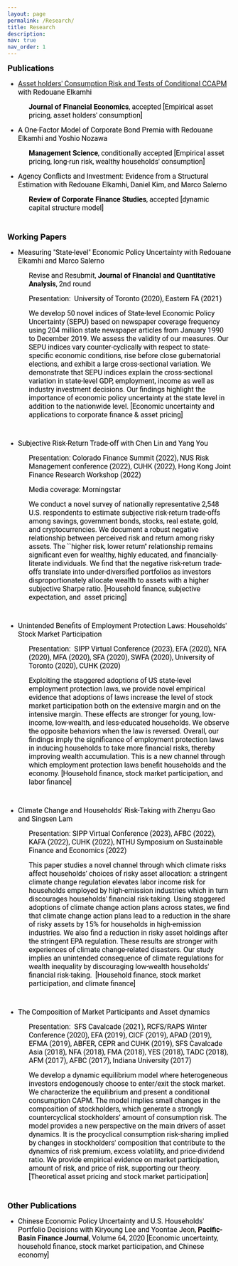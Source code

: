 ```yaml
---
layout: page
permalink: /Research/
title: Research
description: 
nav: true
nav_order: 1
---
```


<p><span style="font-size:11pt"><span style="font-family:Calibri,sans-serif"><strong><span style="font-size:14.0pt"><span style="font-family:Roboto"><span style="color:black">Publications</span></span></span></strong></span></span></p>

<ul>
	<li><span style="font-size:11pt"><span style="color:black"><span style="font-family:Calibri,sans-serif"><span style="font-size:12.0pt"><span style="font-family:Roboto"><a href = "https://papers.ssrn.com/sol3/papers.cfm?abstract_id=3349844">Asset holders' Consumption Risk and Tests of Conditional CCAPM</a> with&nbsp;Redouane Elkamhi</span></span></span></span></span></li>
</ul>

<p style="margin-left:48px"><span style="font-size:11pt"><span style="font-family:Calibri,sans-serif"><strong><span style="font-size:12.0pt"><span style="font-family:Roboto"><span style="color:black">Journal of Financial Economics</span></span></span></strong><span style="font-size:12.0pt"><span style="font-family:Roboto"><span style="color:black">, accepted&nbsp;[Empirical asset pricing,&nbsp;asset holders&#39;&nbsp;consumption]</span></span></span></span></span></p>

<ul>
	<li><span style="font-size:11pt"><span style="color:black"><span style="font-family:Calibri,sans-serif"><span style="font-size:12.0pt"><span style="font-family:Roboto">A One-Factor Model of Corporate Bond Premia with&nbsp;Redouane Elkamhi and&nbsp;Yoshio Nozawa</span></span></span></span></span></li>
</ul>

<p style="margin-left:48px"><span style="font-size:11pt"><span style="font-family:Calibri,sans-serif"><strong><span style="font-size:12.0pt"><span style="font-family:Roboto"><span style="color:black">Management Science</span></span></span></strong><span style="font-size:12.0pt"><span style="font-family:Roboto"><span style="color:black">, conditionally accepted&nbsp;[Empirical asset pricing, long-run risk, wealthy households&#39; consumption]</span></span></span></span></span></p>

<ul>
	<li><span style="font-size:11pt"><span style="color:black"><span style="font-family:Calibri,sans-serif"><span style="font-size:12.0pt"><span style="font-family:Roboto">Agency Conflicts and Investment: Evidence from a Structural Estimation with&nbsp;Redouane Elkamhi,&nbsp;Daniel Kim, and&nbsp;Marco Salerno</span></span></span></span></span></li>
</ul>

<p style="margin-left:48px"><span style="font-size:11pt"><span style="font-family:Calibri,sans-serif"><strong><span style="font-size:12.0pt"><span style="font-family:Roboto"><span style="color:black">Review of Corporate Finance Studies</span></span></span></strong><span style="font-size:12.0pt"><span style="font-family:Roboto"><span style="color:black">,&nbsp;accepted&nbsp;[dynamic capital structure model]</span></span></span></span></span></p>

<p>&nbsp;</p>

<p><span style="font-size:11pt"><span style="font-family:Calibri,sans-serif"><strong><span style="font-size:14.0pt"><span style="font-family:Roboto"><span style="color:black">Working Papers</span></span></span></strong></span></span></p>

<ul>
	<li><span style="font-size:11pt"><span style="font-family:Calibri,sans-serif"><span style="font-size:12.0pt"><span style="font-family:Roboto"><span style="color:black">Measuring &quot;State-level&quot; Economic Policy Uncertainty with&nbsp;Redouane Elkamhi and&nbsp;Marco Salerno</span></span></span></span></span></li>
</ul>

<p style="margin-left:48px"><span style="font-size:11pt"><span style="font-family:Calibri,sans-serif"><span style="font-size:12.0pt"><span style="font-family:Roboto"><span style="color:black">Revise and Resubmit,&nbsp;<strong>Journal of Financial and Quantitative Analysis</strong>, 2nd round</span></span></span></span></span></p>

<p style="margin-left:48px"><span style="font-size:11pt"><span style="font-family:Calibri,sans-serif"><span style="font-size:12.0pt"><span style="font-family:Roboto"><span style="color:black">Presentation: &nbsp;University of Toronto (2020), Eastern FA (2021)</span></span></span></span></span></p>

<p style="margin-left:48px"><span style="font-size:11pt"><span style="font-family:Calibri,sans-serif"><span style="font-size:12.0pt"><span style="font-family:Roboto"><span style="color:black">We develop 50 novel indices of State-level Economic Policy Uncertainty (SEPU) based on newspaper coverage frequency using 204 million state newspaper articles from January 1990 to December 2019. We assess the validity of our measures. Our SEPU indices vary counter-cyclically with respect to state-specific economic conditions, rise before close gubernatorial elections, and exhibit a large cross-sectional variation. We demonstrate that SEPU indices explain the cross-sectional variation in state-level GDP, employment, income as well as industry investment decisions. Our findings highlight the importance of economic policy uncertainty at the state level in addition to the nationwide level. [Economic uncertainty and applications to corporate finance&nbsp;&amp;&nbsp;asset pricing]</span></span></span></span></span></p>

<p style="margin-left:48px">&nbsp;</p>

<ul>
	<li><span style="font-size:11pt"><span style="color:black"><span style="font-family:Calibri,sans-serif"><span style="font-size:12.0pt"><span style="font-family:Roboto">Subjective Risk-Return Trade-off with&nbsp;Chen Lin and&nbsp;Yang You</span></span></span></span></span></li>
</ul>

<p style="margin-left:48px"><span style="font-size:11pt"><span style="font-family:Calibri,sans-serif"><span style="font-size:12.0pt"><span style="font-family:Roboto"><span style="color:black">Presentation:&nbsp;Colorado Finance Summit&nbsp;(2022),&nbsp;NUS Risk Management conference (2022), CUHK (2022), Hong Kong Joint Finance Research Workshop (2022)</span></span></span></span></span></p>

<p style="margin-left:48px"><span style="font-size:11pt"><span style="font-family:Calibri,sans-serif"><span style="font-size:12.0pt"><span style="font-family:Roboto"><span style="color:black">Media coverage:&nbsp;Morningstar</span></span></span></span></span></p>

<p style="margin-left:48px"><span style="font-size:11pt"><span style="font-family:Calibri,sans-serif"><span style="font-size:12.0pt"><span style="font-family:Roboto"><span style="color:black">We conduct a novel survey of nationally representative 2,548 U.S. respondents to estimate subjective risk-return trade-offs among savings, government bonds, stocks, real estate, gold, and cryptocurrencies. We document a robust negative relationship between perceived risk and return among risky assets. The ``higher risk, lower return&#39;&#39; relationship remains significant even for wealthy, highly educated, and financially-literate individuals. We find that the negative risk-return trade-offs translate into under-diversified portfolios as investors disproportionately allocate wealth to assets with a higher subjective Sharpe ratio.&nbsp;[Household finance, subjective expectation, and &nbsp;asset pricing]</span></span></span></span></span></p>

<p style="margin-left:48px">&nbsp;</p>

<ul>
	<li><span style="font-size:11pt"><span style="color:black"><span style="font-family:Calibri,sans-serif"><span style="font-size:12.0pt"><span style="font-family:Roboto">Unintended Benefits of Employment Protection Laws: Households&#39; Stock Market Participation</span></span></span></span></span></li>
</ul>

<p style="margin-left:48px"><span style="font-size:11pt"><span style="font-family:Calibri,sans-serif"><span style="font-size:12.0pt"><span style="font-family:Roboto"><span style="color:black">Presentation: &nbsp;SIPP Virtual Conference (2023),&nbsp;EFA (2020), NFA (2020), MFA (2020), SFA (2020), SWFA (2020), University of Toronto (2020), CUHK (2020)</span></span></span></span></span></p>

<p style="margin-left:48px"><span style="font-size:11pt"><span style="font-family:Calibri,sans-serif"><span style="font-size:12.0pt"><span style="font-family:Roboto"><span style="color:black">Exploiting the staggered adoptions of US state-level employment protection laws, we provide novel empirical evidence that adoptions of laws increase the level of stock market participation both on the extensive margin and on the intensive margin. These effects are stronger for young, low-income, low-wealth, and less-educated households. We observe the opposite behaviors when the law is reversed. Overall, our findings imply the significance of employment protection laws in inducing households to take more financial risks, thereby improving wealth accumulation. This is a new channel through which employment protection laws benefit households and the economy.&nbsp;[Household finance, stock market participation, and labor finance]</span></span></span></span></span></p>

<p style="margin-left:48px">&nbsp;</p>

<ul>
	<li><span style="font-size:11pt"><span style="color:black"><span style="font-family:Calibri,sans-serif"><span style="font-size:12.0pt"><span style="font-family:Roboto">Climate Change and Households&#39; Risk-Taking&nbsp;with&nbsp;Zhenyu Gao and&nbsp;Singsen Lam</span></span></span></span></span></li>
</ul>

<p style="margin-left:48px"><span style="font-size:11pt"><span style="font-family:Calibri,sans-serif"><span style="font-size:12.0pt"><span style="font-family:Roboto"><span style="color:black">Presentation: SIPP Virtual Conference (2023), AFBC (2022), KAFA (2022),&nbsp;CUHK (2022), NTHU Symposium on Sustainable Finance and Economics (2022)</span></span></span></span></span></p>

<p style="margin-left:48px"><span style="font-size:11pt"><span style="font-family:Calibri,sans-serif"><span style="font-size:12.0pt"><span style="font-family:Roboto"><span style="color:black">This paper studies a novel channel through which climate risks affect households&rsquo; choices of risky asset allocation: a stringent climate change regulation elevates labor income risk for households employed by high-emission industries which in turn discourages households&#39; financial risk-taking. Using staggered adoptions of climate change action plans across states, we find that climate change action plans lead to a reduction in the share of risky assets by 15% for households in high-emission industries. We also find a reduction in risky asset holdings after the stringent EPA regulation. These results are stronger with experiences of climate change-related disasters. Our study implies an unintended consequence of climate regulations for wealth inequality by discouraging low-wealth households&#39; financial risk-taking.&nbsp; [Household finance, stock market participation, and&nbsp;climate finance]</span></span></span></span></span></p>

<p style="margin-left:48px">&nbsp;</p>

<ul>
	<li><span style="font-size:11pt"><span style="font-family:Calibri,sans-serif"><span style="font-size:12.0pt"><span style="font-family:Roboto"><span style="color:black">The Composition of Market Participants and Asset dynamics&nbsp;</span></span></span></span></span></li>
</ul>

<p style="margin-left:48px"><span style="font-size:11pt"><span style="font-family:Calibri,sans-serif"><span style="font-size:12.0pt"><span style="font-family:Roboto"><span style="color:black">Presentation: &nbsp;SFS Cavalcade (2021), RCFS/RAPS Winter Conference (2020), EFA (2019), CICF (2019), APAD (2019), EFMA (2019), ABFER, CEPR and CUHK (2019), SFS Cavalcade Asia (2018), NFA (2018), FMA (2018), YES (2018), TADC (2018), AFM (2017), AFBC (2017), Indiana University (2017)&nbsp;</span></span></span></span></span></p>

<p style="margin-left:48px"><span style="font-size:11pt"><span style="font-family:Calibri,sans-serif"><span style="font-size:12.0pt"><span style="font-family:Roboto"><span style="color:black">We develop a dynamic equilibrium model where heterogeneous investors endogenously choose to enter/exit the stock market. We characterize the equilibrium and present a conditional consumption&nbsp;CAPM. The model implies small changes in the composition of stockholders, which generate a strongly countercyclical stockholders&rsquo; amount of consumption risk. The model provides a new perspective on the main drivers of asset dynamics. It is the procyclical consumption risk-sharing implied by changes in stockholders&#39; composition that contribute to the dynamics of risk premium, excess volatility, and price-dividend ratio. We provide empirical evidence on market participation, amount of risk, and price of risk, supporting our theory. [Theoretical asset pricing and stock market participation]</span></span></span></span></span></p>

<p style="margin-left:48px">&nbsp;</p>

<p><span style="font-size:11pt"><span style="font-family:Calibri,sans-serif"><strong><span style="font-size:14.0pt"><span style="font-family:Roboto"><span style="color:black">Other Publications</span></span></span></strong></span></span></p>

<ul>
	<li><span style="font-size:11pt"><span style="color:black"><span style="font-family:Calibri,sans-serif"><span style="font-size:12.0pt"><span style="font-family:Roboto">Chinese Economic Policy Uncertainty and U.S. Households&#39; Portfolio Decisions with Kiryoung Lee&nbsp;and&nbsp;Yoontae Jeon, <strong>Pacific-Basin Finance Journal</strong>, Volume 64, 2020&nbsp;[Economic uncertainty, household finance, stock market participation, and Chinese economy]</span></span></span></span></span></li>
</ul>

<p>&nbsp;</p>


